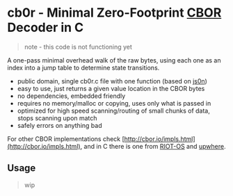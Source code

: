 # cb0r - Minimal Zero-Footprint [CBOR](http://cbor.io) Decoder in C

> note - this code is not functioning yet

A one-pass minimal overhead walk of the raw bytes, using each one as an index into a jump table to determine state transitions.

* public domain, single cb0r.c file with one function (based on [js0n](https://github.com/quartzjer/js0n))
* easy to use, just returns a given value location in the CBOR bytes
* no dependencies, embedded friendly
* requires no memory/malloc or copying, uses only what is passed in
* optimized for high speed scanning/routing of small chunks of data, stops scanning upon match
* safely errors on anything bad

For other CBOR implementations check [http://cbor.io/impls.html](http://cbor.io/impls.html), and in C there is one from [RIOT-OS](https://github.com/RIOT-OS/RIOT/tree/master/sys/cbor) and [upwhere](https://github.com/upwhere/ccbor).

## Usage

> wip

